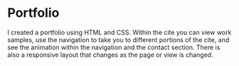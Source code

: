# Portfolio

I created a portfolio using HTML and CSS. 
Within the cite you can view work samples, use the navigation to take you to different portions of the cite, and see the animation within the navigation and the contact section.
There is also a responsive layout that changes as the page or view is changed.
